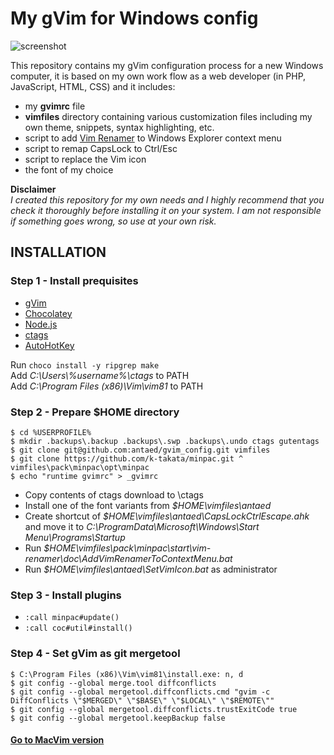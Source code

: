 # My gVim for Windows config

![screenshot](https://repository-images.githubusercontent.com/221772262/3b133600-08e1-11ea-9918-69150027f6ef)

This repository contains my gVim configuration process for a new Windows computer, it is based on my own work flow as a web developer (in PHP, JavaScript, HTML, CSS) and it includes:

* my **gvimrc** file
* **vimfiles** directory containing various customization files including my own theme, snippets, syntax highlighting, etc.
* script to add [Vim Renamer](https://github.com/qpkorr/vim-renamer) to Windows Explorer context menu
* script to remap CapsLock to Ctrl/Esc
* script to replace the Vim icon
* the font of my choice

**Disclaimer**\
*I created this repository for my own needs and I highly recommend that you check it thoroughly before installing it on your system. I am not responsible if something goes wrong, so use at your own risk.*


## INSTALLATION

### Step 1 - Install prequisites

* [gVim](https://github.com/vim/vim-win32-installer/releases)
* [Chocolatey](https://chocolatey.org/install)
* [Node.js](https://nodejs.org/en/)
* [ctags](https://github.com/universal-ctags/ctags-win32/releases)
* [AutoHotKey](https://www.autohotkey.com/)

Run `choco install -y ripgrep make`\
Add *C:\Users\\%username%\ctags* to PATH\
Add *C:\Program Files (x86)\Vim\vim81* to PATH


### Step 2 - Prepare $HOME directory

```
$ cd %USERPROFILE%  
$ mkdir .backups\.backup .backups\.swp .backups\.undo ctags gutentags
$ git clone git@github.com:antaed/gvim_config.git vimfiles
$ git clone https://github.com/k-takata/minpac.git ^ vimfiles\pack\minpac\opt\minpac
$ echo "runtime gvimrc" > _gvimrc
```
* Copy contents of ctags download to \ctags
* Install one of the font variants from *$HOME\vimfiles\antaed*
* Create shortcut of *$HOME\vimfiles\antaed\CapsLockCtrlEscape.ahk* and move it to *C:\ProgramData\Microsoft\Windows\Start Menu\Programs\Startup*
* Run *$HOME\vimfiles\pack\minpac\start\vim-renamer\doc\AddVimRenamerToContextMenu.bat*
* Run *$HOME\vimfiles\antaed\SetVimIcon.bat* as administrator


### Step 3 - Install plugins

* `:call minpac#update()` 
* `:call coc#util#install()`


### Step 4 - Set gVim as git mergetool

```
$ C:\Program Files (x86)\Vim\vim81\install.exe: n, d
$ git config --global merge.tool diffconflicts
$ git config --global mergetool.diffconflicts.cmd "gvim -c DiffConflicts \"$MERGED\" \"$BASE\" \"$LOCAL\" \"$REMOTE\""
$ git config --global mergetool.diffconflicts.trustExitCode true
$ git config --global mergetool.keepBackup false
```

#### [Go to MacVim version](https://github.com/antaed/macvim_config)

